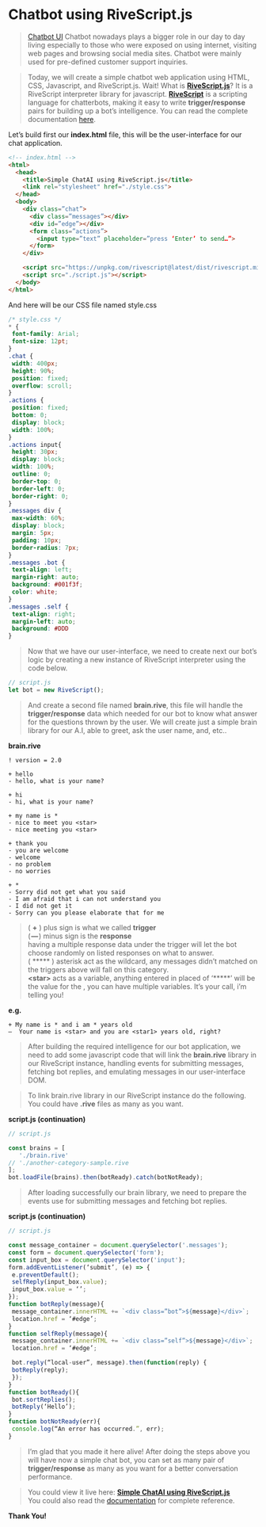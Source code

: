 # Chatbot using RiveScript.js

> [Chatbot UI]() Chatbot nowadays plays a bigger role in our day to day living especially to those who were exposed on using internet, visiting web pages and browsing social media sites. Chatbot were mainly used for pre-defined customer support inquiries.

> Today, we will create a simple chatbot web application using HTML, CSS, Javascript, and RiveScript.js. Wait! What is **[RiveScript.js](//github.com/aichaos/rivescript-js)**? It is a RiveScript interpreter library for javascript. **[RiveScript](//www.rivescript.com/)** is a scripting language for chatterbots, making it easy to write **trigger/response** pairs for building up a bot’s intelligence. You can read the complete documentation [here](//www.rivescript.com/docs/tutorial).

Let’s build first our **index.html** file, this will be the user-interface for our chat application.

```html
<!-- index.html -->
<html>
  <head>
    <title>Simple ChatAI using RiveScript.js</title>
    <link rel="stylesheet" href="./style.css">
  </head>
  <body>
    <div class=”chat”>
      <div class=”messages”></div>
      <div id=”edge”></div>
      <form class=”actions”>
        <input type=”text” placeholder=”press ‘Enter’ to send…”>
      </form>
    </div>

    <script src="https://unpkg.com/rivescript@latest/dist/rivescript.min.js"></script>
    <script src="./script.js"></script>
  </body>
</html>
```

And here will be our CSS file named style.css

```css
/* style.css */
* {
 font-family: Arial;
 font-size: 12pt;
}
.chat {
 width: 400px;
 height: 90%;
 position: fixed;
 overflow: scroll;
}
.actions {
 position: fixed;
 bottom: 0;
 display: block;
 width: 100%;
}
.actions input{
 height: 30px;
 display: block;
 width: 100%;
 outline: 0;
 border-top: 0;
 border-left: 0;
 border-right: 0;
}
.messages div {
 max-width: 60%;
 display: block;
 margin: 5px;
 padding: 10px;
 border-radius: 7px;
}
.messages .bot {
 text-align: left;
 margin-right: auto;
 background: #001f3f;
 color: white;
}
.messages .self {
 text-align: right;
 margin-left: auto;
 background: #DDD
}
```

> Now that we have our user-interface, we need to create next our bot’s logic by creating a new instance of RiveScript interpreter using the code below.

```js
// script.js
let bot = new RiveScript();
```

> And create a second file named **brain.rive**, this file will handle the **trigger/response** data which needed for our bot to know what answer for the questions thrown by the user. We will create just a simple brain library for our A.I, able to greet, ask the user name, and, etc..

**brain.rive**

```rive
! version = 2.0

+ hello
- hello, what is your name?

+ hi
- hi, what is your name?

+ my name is *
- nice to meet you <star>
- nice meeting you <star>

+ thank you
- you are welcome
- welcome
- no problem
- no worries

+ *
- Sorry did not get what you said
- I am afraid that i can not understand you
- I did not get it
- Sorry can you please elaborate that for me
```

> ( **+** ) plus sign is what we called **trigger** <br>
( **—** ) minus sign is the **response** <br>
having a multiple response data under the trigger will let the bot choose randomly on listed responses on what to answer. <br>
( ***** ) asterisk act as the wildcard, any messages didn’t matched on the triggers above will fall on this category. <br>
**&lt;star&gt;** acts as a variable, anything entered in placed of ‘*****’ will be the value for the <star>, you can have multiple variables. It’s your call, i’m telling you!

**e.g.**
```rive
+ My name is * and i am * years old
—  Your name is <star> and you are <star1> years old, right?
```

> After building the required intelligence for our bot application, we need to add some javascript code that will link the **brain.rive** library in our RiveScript instance, handling events for submitting messages, fetching bot replies, and emulating messages in our user-interface DOM.

> To link brain.rive library in our RiveScript instance do the following. You could have **.rive** files as many as you want.

**script.js (continuation)**
```js
// script.js

const brains = [
   './brain.rive'
// './another-category-sample.rive
];
bot.loadFile(brains).then(botReady).catch(botNotReady);
```

> After loading successfully our brain library, we need to prepare the events use for submitting messages and fetching bot replies.

**script.js (continuation)**
```js
// script.js

const message_container = document.querySelector('.messages');
const form = document.querySelector('form');
const input_box = document.querySelector('input');
form.addEventListener(‘submit’, (e) => {
 e.preventDefault();
 selfReply(input_box.value);
 input_box.value = ‘’;
});
function botReply(message){
 message_container.innerHTML += `<div class=”bot”>${message}</div>`;
 location.href = ‘#edge’;
}
function selfReply(message){
 message_container.innerHTML += `<div class=”self”>${message}</div>`;
 location.href = ‘#edge’;

 bot.reply(“local-user”, message).then(function(reply) {
 botReply(reply);
 });
}
function botReady(){
 bot.sortReplies();
 botReply(‘Hello’);
}
function botNotReady(err){
 console.log(“An error has occurred.”, err);
}
```

> I’m glad that you made it here alive! After doing the steps above you will have now a simple chat bot, you can set as many pair of **trigger/response** as many as you want for a better conversation performance.

> You could view it live here: **[Simple ChatAI using RiveScript.js](//codepen.io/awesammcoder/pen/yqwOPe)** <br>
You could also read the [documentation](//www.rivescript.com/docs/tutorial) for complete reference.

**Thank You!**
